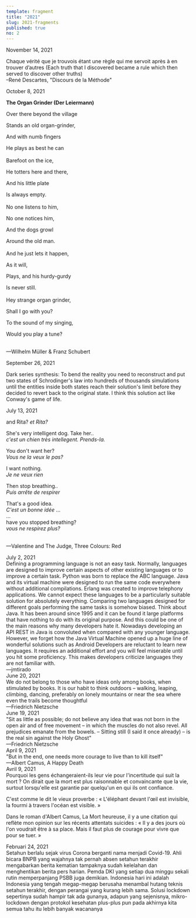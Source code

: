 ```yaml
---
template: fragment
title: "2021"
slug: 2021-fragments
published: true
no: 2
---
```


<div class="fragment__item">
November 14, 2021
<p>
Chaque vérité que je trouvois étant une règle qui me servoit après à en trouver d’autres  
(Each truth that I discovered became a rule which then served to discover other truths)  <br />
–René Descartes, "Discours de la Méthode"
</p>
</div>

<div class="fragment__item">
October 8, 2021

<b>The Organ Grinder (Der Leiermann)</b>

<p>
Over there beyond the village

Stands an old organ-grinder,

And with numb fingers

He plays as best he can
<br /><br />
Barefoot on the ice,

He totters here and there,

And his little plate

Is always empty.
<br /><br />
No one listens to him,

No one notices him,

And the dogs growl

Around the old man.
<br /><br />
And he just lets it happen,

As it will,

Plays, and his hurdy-gurdy

Is never still.
<br /><br />
Hey strange organ grinder,

Shall I go with you?

To the sound of my singing,

Would you play a tune?

<br />
—Wilhelm Müller & Franz Schubert

</p>
</div>

<div class="fragment__item">
September 26, 2021
<p>
Dark series synthesis:
To bend the reality you need to reconstruct and put two states of Schrodinger's law into hundreds of thousands simulations until the entities inside both states reach their solution's limit before they decided to revert back to the original state. I think this solution act like Conway's game of life.

</p>
</div>

<div class="fragment__item">
July 13, 2021
<p>
and Rita?   
<i>et Rita?</i>

She's very intelligent dog. Take her..  
<i>c'est un chien très intellegent. Prends-la.</i>

You don't want her?  
<i>Vous ne la veux le pas?</i>

I want nothing.  
<i>Je ne veux rien</i>

Then stop breathing..  
<i>Puis arrête de respirer</i>

That's a good idea.  
<i>C'est un bonne idée</i>
...  
...  
have you stopped breathing?  
<i>vous ne respirez plus?</i>

<br />
—Valentine and The Judge, Three Colours: Red

</p>
</div>

<div class="fragment__item">
July 2, 2021<br/>
Defining a programming language is not an easy task. Normally, languages are designed to improve certain aspects of other existing languages or to improve a certain task. Python was born to replace the ABC language. Java and its virtual machine were designed to run the same code everywhere without additional compilations. Erlang was created to improve telephony applications. We cannot expect these languages to be a particularly suitable solution for absolutely everything. Comparing two languages designed for different goals performing the same tasks is somehow biased. Think about Java. It has been around since 1995 and it can be found it large platforms that have nothing to do with its original purpose. And this could be one of the main reasons why many developers hate it. Nowadays developing an API REST in Java is convoluted when compared with any younger language. However, we forget how the Java Virtual Machine opened up a huge line of wonderful solutions such as Android Developers are reluctant to learn new languages. It requires an additional effort and you will feel miserable until you hit some proficiency. This makes developers criticize languages they are not familiar with.<br/>
—jmtirado

</div>

<div class="fragment__item">
June 20, 2021<br/>
We do not belong to those who have ideas only among books, when stimulated by books. It is our habit to think outdoors – walking, leaping, climbing, dancing, preferably on lonely mountains or near the sea where even the trails become thoughtful<br />
—Friedrich Nietzsche
</div>

<div class="fragment__item">
June 19, 2021<br/>
"Sit as little as possible; do not believe any idea that was not born in the open air and of free movement – in which the muscles do not also revel. All prejudices emanate from the bowels. – Sitting still (I said it once already) – is the real sin against the Holy Ghost"<br />
—Friedrich Nietzsche
</div>

<div class="fragment__item">
April 9, 2021</br>
"But in the end, one needs more courage to live than to kill itself"<br />
—Albert Camus, A Happy Death
</div>

<div class="fragment__item">
Avril 9, 2021<br/>
Pourquoi les gens échangeraient-ils leur vie pour l'incertitude qui suit la mort ? On dirait que la mort est plus raisonnable et convaincante que la vie, surtout lorsqu'elle est garantie par quelqu'un en qui ils ont confiance.

C'est comme le dit le vieux proverbe : « L'éléphant devant l'œil est invisible, la fourmi à travers l'océan est visible. »

Dans le roman d'Albert Camus, La Mort heureuse, il y a une citation qui reflète mon opinion sur les récents attentats suicides : « Il y a des jours où l'on voudrait être à sa place. Mais il faut plus de courage pour vivre que pour se tuer. »
</div>

<div class="fragment__item">
Februari 24, 2021<br/>
Setahun berlalu sejak virus Corona berganti nama menjadi Covid-19. Ahli bicara BNPB yang wajahnya tak pernah absen setahun terakhir mengabarkan berita kematian tampaknya sudah kelelahan dan menghentikan berita pers harian. Pemda DKI yang setiap dua minggu sekali rutin memperpanjang PSBB juga demikian. Indonesia hari ini adalah Indonesia yang tengah megap-megap berusaha menambal hutang teknis setahun terakhir, dengan perangai yang kurang lebih sama. Solusi lockdown sepertinya sudah hampir tak ada gunanya, adapun yang sejenisnya, mikro-lockdown dengan protokol kesehatan plus-plus pun pada akhirnya kita semua tahu itu lebih banyak wacananya
</div>
